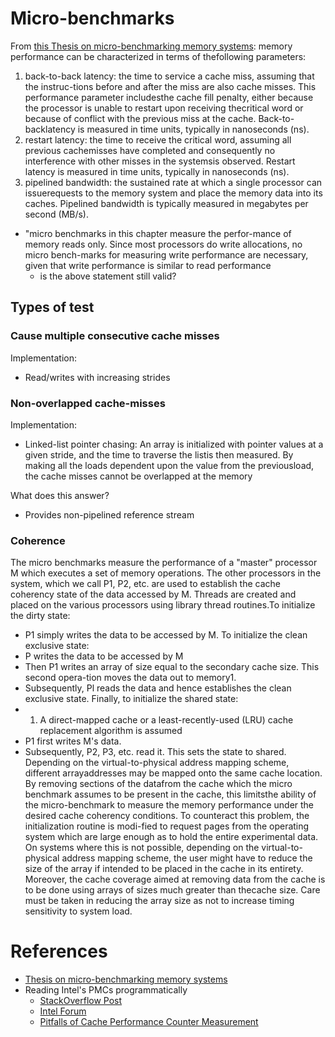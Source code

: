 # Micro-benchmarks

From [this Thesis on micro-benchmarking memory systems](https://pdfs.semanticscholar.org/1d32/09cc498254eac8fc1fea0afd8a4d285b0be9.pdf):
memory performance can be characterized in terms of thefollowing parameters:
1. back-to-back latency: the time to service a cache miss, assuming that the instruc-tions before and after the miss are also cache misses. This performance parameter includesthe cache fill penalty, either because the processor is unable to restart upon receiving thecritical word or because of conflict with the previous miss at the cache. Back-to-backlatency is measured in time units, typically in nanoseconds (ns).
2. restart latency: the time to receive the critical word, assuming all previous cachemisses have completed and consequently no interference with other misses in the systemsis observed. Restart latency is measured in time units, typically in nanoseconds (ns).
3. pipelined bandwidth: the sustained rate at which a single processor can issuerequests to the memory system and place the memory data into its caches. Pipelined bandwidth is typically measured in megabytes per second (MB/s).

- "micro benchmarks in this chapter measure the perfor-mance of memory reads only. Since most processors do write allocations, no micro bench-marks for measuring write performance are necessary, given that write performance is similar to read performance
  - is the above statement still valid?

## Types of test
### Cause multiple consecutive cache misses
Implementation:
- Read/writes with increasing strides

### Non-overlapped cache-misses
Implementation:
- Linked-list pointer chasing: An array is initialized with pointer values at a given stride, and the time to traverse the listis then measured. By making all the loads dependent upon the value from the previousload, the cache misses cannot be overlapped at the memory

What does this answer?
- Provides non-pipelined reference stream

### Coherence
The micro benchmarks measure the performance of a "master" processor M which executes a set of memory operations. The other processors in the system, which we call P1, P2, etc. are used to establish the cache coherency state of the data accessed by M. Threads are created and placed on the various processors using library thread routines.To initialize the dirty state:
  - P1 simply writes the data to be accessed by M.
To initialize the clean exclusive state:
  - P writes the data to be accessed by M
  - Then P1 writes an array of size equal to the secondary cache size. This second opera-tion moves the data out to memory1.
  - Subsequently, Pl reads the data and hence establishes the clean exclusive state.
Finally, to initialize the shared state:
  - 1. A direct-mapped cache or a least-recently-used (LRU) cache replacement algorithm is assumed
  - P1 first writes M's data.
  - Subsequently, P2, P3, etc. read it. This sets the state to shared.
Depending on the virtual-to-physical address mapping scheme, different arrayaddresses may be mapped onto the same cache location. By removing sections of the datafrom the cache which the micro benchmark assumes to be present in the cache, this limitsthe ability of the micro-benchmark to measure the memory performance under the desired cache coherency conditions. To counteract this problem, the initialization routine is modi-fied to request pages from the operating system which are large enough as to hold the entire experimental data. On systems where this is not possible, depending on the virtual-to-physical address mapping scheme, the user might have to reduce the size of the array if intended to be placed in the cache in its entirety. Moreover, the cache coverage aimed at removing data from the cache is to be done using arrays of sizes much greater than thecache size. Care must be taken in reducing the array size as not to increase timing sensitivity to system load.

# References
- [Thesis on micro-benchmarking memory systems](https://pdfs.semanticscholar.org/1d32/09cc498254eac8fc1fea0afd8a4d285b0be9.pdf)
- Reading Intel's PMCs programmatically
  - [StackOverflow Post](https://stackoverflow.com/questions/49179295/how-to-read-pmc-performance-monitoring-counter-of-intel-processor)
  - [Intel Forum](https://software.intel.com/en-us/forums/software-tuning-performance-optimization-platform-monitoring/topic/595214)
  - [Pitfalls of Cache Performance Counter Measurement](http://sites.utexas.edu/jdm4372/2013/07/14/notes-on-the-mystery-of-hardware-cache-performance-counters/)
